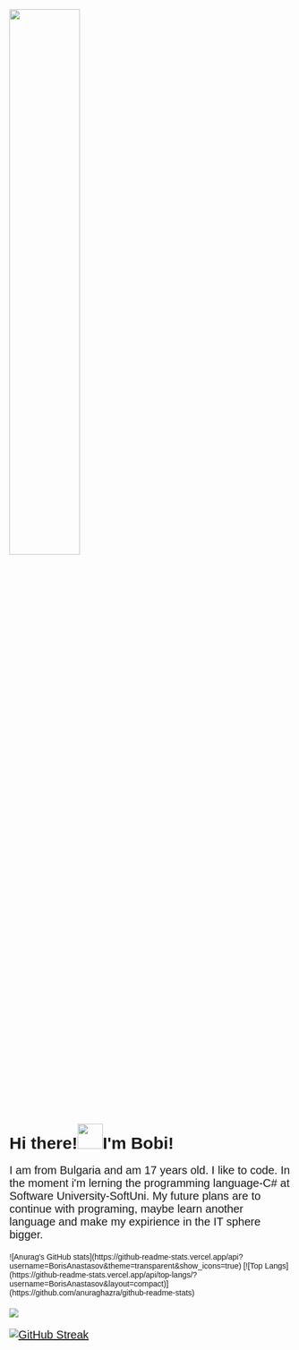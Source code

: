 <body>
  <style>
    body{
font-family: Arial, Helvetica, sans-serif;
}
.coding{
  display: flex;
  justify-content: center;
  width: 50%;
  height: auto;
}
.hand{
  width: 45px;
  height: 45px;
}
h1{
font-size: 30px;
}
p{
  font-size: 20px;
}
    </style>
  <img class="coding" src="" alt="">
<h1> Hi there!<img class = "hand" src="https://discordemoji.com/assets/emoji/wavegif_1860.gif"/>I'm Bobi!</h1>
<p>I am from Bulgaria and am 17 years old. I like to code. In the moment i'm lerning the programming language-C# at Software University-SoftUni. My future plans are to continue with programing, maybe  learn another language and make my expirience in the IT sphere bigger. 
</p>
</body>
![Anurag's GitHub stats](https://github-readme-stats.vercel.app/api?username=BorisAnastasov&theme=transparent&show_icons=true)
[![Top Langs](https://github-readme-stats.vercel.app/api/top-langs/?username=BorisAnastasov&layout=compact)](https://github.com/anuraghazra/github-readme-stats)

[![](https://visitcount.itsvg.in/api?id=BorisAnastasov&label=Profile%20Views&color=1&icon=0&pretty=false)](https://visitcount.itsvg.in)

[![GitHub Streak](https://streak-stats.demolab.com/?user=BorisAnastasov)](https://git.io/streak-stats)
